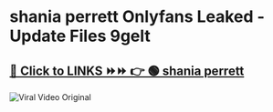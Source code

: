 
 # shania perrett Onlyfans Leaked - Update Files 9gelt

## <h2><a href="https://clipsfans.com/shania_perrett&ref=git">🔗 Click to LINKS ⏩⏩ 👉 🟢 shania perrett </a></h2>

<a href="https://clipsfans.com/shania_perrett&ref=git" rel="nofollow" data-target="animated-image.originalLink"><img src="https://i.ibb.co.com/xMMVF88/686577567.gif" alt="Viral Video Original" style="max-width: 100%; display: inline-block;" data-target="animated-image.originalImage"></a>

